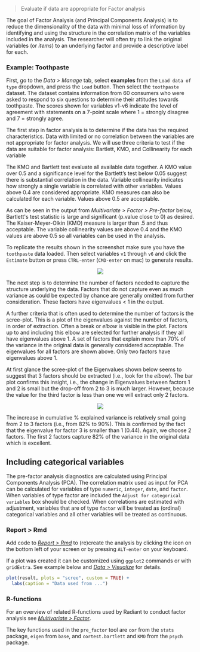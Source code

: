 > Evaluate if data are appropriate for Factor analysis

The goal of Factor Analysis (and Principal Components Analysis) is to reduce the dimensionality of the data with minimal loss of information by identifying and using the structure in the correlation matrix of the variables included in the analysis. The researcher will often try to link the original variables (or _items_) to an underlying factor and provide a descriptive label for each.

### Example: Toothpaste

First, go to the _Data > Manage_ tab, select **examples** from the `Load data of type` dropdown, and press the `Load` button. Then select the `toothpaste` dataset. The dataset contains information from 60 consumers who were asked to respond to six questions to determine their attitudes towards toothpaste. The scores shown for variables v1-v6 indicate the level of agreement with statements on a 7-point scale where 1 = strongly disagree and 7 = strongly agree.

The first step in factor analysis is to determine if the data has the required characteristics. Data with limited or no correlation between the variables are not appropriate for factor analysis. We will use three criteria to test if the data are suitable for factor analysis:  Bartlett, KMO, and Collinearity for each variable

The KMO and Bartlett test evaluate all available data together. A KMO value over 0.5 and a significance level for the Bartlett’s test below 0.05 suggest there is substantial correlation in the data. Variable collinearity indicates how strongly a single variable is correlated with other variables. Values above 0.4 are considered appropriate. KMO measures can also be calculated for each variable. Values above 0.5 are acceptable.

As can be seen in the output from _Multivariate > Factor > Pre-factor_ below, Bartlett's test statistic is large and significant (p.value close to 0) as desired. The Kaiser-Meyer-Olkin (KMO) measure is larger than .5 and thus acceptable. The variable collinearity values are above 0.4 and the KMO values are above 0.5 so all variables can be used in the analysis.

To replicate the results shown in the screenshot make sure you have the `toothpaste` data loaded. Then select variables `v1` through `v6` and click the `Estimate` button or press `CTRL-enter` (`CMD-enter` on mac) to generate results.

<p align="center"><img src="figures_multivariate/pre_factor_summary.png"></p>

The next step is to determine the number of factors needed to capture the structure underlying the data. Factors that do not capture even as much variance as could be expected by chance are generally omitted from further consideration. These factors have eigenvalues < 1 in the output.

A further criteria that is often used to determine the number of factors is the scree-plot. This is a plot of the eigenvalues against the number of factors, in order of extraction. Often a break or _elbow_ is visible in the plot. Factors up to and including this elbow are selected for further analysis if they all have eigenvalues above 1. A set of factors that explain more than 70% of the variance in the original data is generally considered acceptable. The eigenvalues for all factors are shown above. Only two factors have eigenvalues above 1.

At first glance the scree-plot of the Eigenvalues shown below seems to suggest that 3 factors should be extracted (i.e., look for the _elbow_). The bar plot confirms this insight, i.e., the change in Eigenvalues between factors 1 and 2 is small but the drop-off from 2 to 3 is much larger. However, because the value for the third factor is less than one we will extract only 2 factors.

<p align="center"><img src="figures_multivariate/pre_factor_plot.png"></p>

The increase in cumulative % explained variance is relatively small going from 2 to 3 factors (i.e., from 82% to 90%). This is confirmed by the fact that the eigenvalue for factor 3 is smaller than 1 (0.44). Again, we choose 2 factors. The first 2 factors capture 82% of the variance in the original data which is excellent.

## Including categorical variables

The pre-factor analysis diagnostics are calculated using Principal Components Analysis (PCA). The correlation matrix used as input for PCA can be calculated for variables of type `numeric`, `integer`, `date`, and `factor`. When variables of type factor are included the `Adjust for categorical variables` box should be checked. When correlations are estimated with adjustment, variables that are of type `factor` will be treated as (ordinal) categorical variables and all other variables will be treated as continuous.

### Report > Rmd

Add code to <a href="https://radiant-rstats.github.io/docs/data/report_rmd.html" target="_blank">_Report > Rmd_</a> to (re)create the analysis by clicking the <i title="report results" class="fa fa-edit"></i> icon on the bottom left of your screen or by pressing `ALT-enter` on your keyboard. 

If a plot was created it can be customized using `ggplot2` commands or with `gridExtra`. See example below and <a href="https://radiant-rstats.github.io/docs/data/visualize.html" target="_blank">_Data > Visualize_</a> for details.

```r
plot(result, plots = "scree", custom = TRUE) + 
  labs(caption = "Data used from ...")
```

### R-functions

For an overview of related R-functions used by Radiant to conduct factor analysis see <a href = "https://radiant-rstats.github.io/radiant.multivariate/reference/index.html#section-multivariate-factor" target="_blank">_Multivariate > Factor_</a>.

The key functions used in the `pre_factor` tool are `cor` from the `stats` package, `eigen` from `base`, and `cortest.bartlett` and `KMO` from the `psych` package. 
